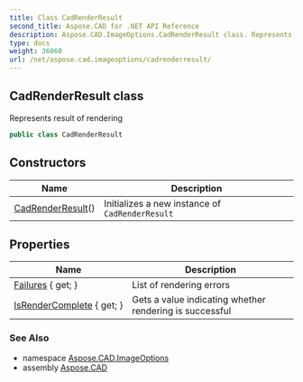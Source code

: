 ```yaml
---
title: Class CadRenderResult
second_title: Aspose.CAD for .NET API Reference
description: Aspose.CAD.ImageOptions.CadRenderResult class. Represents result of rendering
type: docs
weight: 36060
url: /net/aspose.cad.imageoptions/cadrenderresult/
---
```

## CadRenderResult class

Represents result of rendering

```csharp
public class CadRenderResult
```

## Constructors

| Name | Description |
| --- | --- |
| [CadRenderResult](cadrenderresult/)() | Initializes a new instance of `CadRenderResult` |

## Properties

| Name | Description |
| --- | --- |
| [Failures](../../aspose.cad.imageoptions/cadrenderresult/failures/) { get; } | List of rendering errors |
| [IsRenderComplete](../../aspose.cad.imageoptions/cadrenderresult/isrendercomplete/) { get; } | Gets a value indicating whether rendering is successful |

### See Also

* namespace [Aspose.CAD.ImageOptions](../../aspose.cad.imageoptions/)
* assembly [Aspose.CAD](../../)


